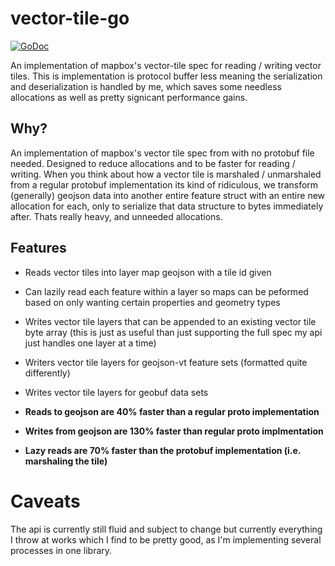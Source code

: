 # vector-tile-go
[![GoDoc](https://img.shields.io/badge/api-reference-blue.svg?style=flat-square)](https://godoc.org/github.com/murphy214/vector-tile-go)

An implementation of mapbox's vector-tile spec for reading / writing vector tiles. This is implementation is protocol buffer less meaning the serialization and deserialization is handled by me, which saves some needless allocations as well as pretty signicant performance gains.

## Why?

An implementation of mapbox's vector tile spec from with no protobuf file needed. Designed to reduce allocations and to be faster for reading / writing. When you think about how a vector tile is marshaled / unmarshaled from a regular protobuf implementation its kind of ridiculous, we transform (generally) geojson data into another entire feature struct with an entire new allocation for each, only to serialize that data structure to bytes immediately after. Thats really heavy, and unneeded allocations.

## Features 

* Reads vector tiles into layer map geojson with a tile id given

* Can lazily read each feature within a layer so maps can be peformed based on only wanting certain properties and geometry types 

* Writes vector tile layers that can be appended to an existing vector tile byte array (this is just as useful than just supporting the full spec my api just handles one layer at a time)

* Writers vector tile layers for geojson-vt feature sets (formatted quite differently)

* Writes vector tile layers for geobuf data sets

* **Reads to geojson are 40% faster than a regular proto implementation**

* **Writes from geojson are 130% faster than regular proto implmentation**

* **Lazy reads are 70% faster than the protobuf implementation (i.e. marshaling the tile)**

# Caveats 

The api is currently still fluid and subject to change but currently everything I throw at works which I find to be pretty good, as I'm implementing several processes in one library. 
